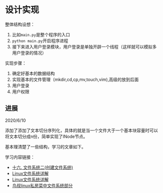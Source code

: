 # 设计实现

整体结构设想：
1. 比如`main.py`是整个程序的入口
2. `python main.py`开启程序进程
3. 接下来进入用户登录模块，用户登录是单独开辟一个线程（这样就可以模拟多用户登录的情况）

实现步骤：
1. 确定好基本的数据结构
2. 实现基本的文件管理（mkdir,cd,cp,mv,touch,vim),高级的放到后面
3. 用户登录
4. 用户权限


## 进展

2020/6/10

添加了添加了文本切分序列化，具体的就是当一个文件大于一个基本块容量时可以将文本切分成n份，简单实现了INode节点。

基本理清楚了一些结构，学习的文章如下。

学习内容链接：

+ [十六. 文件系统二(创建文件系统)](https://zhuanlan.zhihu.com/p/36754495)
+ [Linux文件系统详解](https://juejin.im/post/5b8ba9e26fb9a019c372e100#heading-13)
+ [Linux文件系统详解](https://www.cnblogs.com/bellkosmos/p/detail_of_linux_file_system.html)
+ [鸟叔linux私房菜中文件系统部分](http://cn.linux.vbird.org/linux_basic/linux_basic.php)

